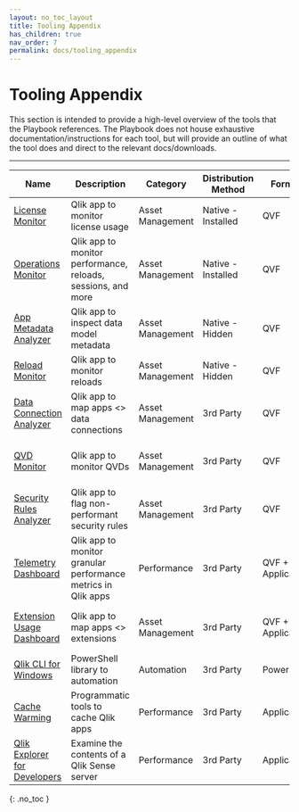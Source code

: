 ```yaml
---
layout: no_toc_layout
title: Tooling Appendix
has_children: true
nav_order: 7
permalink: docs/tooling_appendix
---
```

# Tooling Appendix

This section is intended to provide a high-level overview of the tools that the Playbook references. The Playbook does not house exhaustive documentation/instructions for each tool, but will provide an outline of what the tool does and direct to the relevant docs/downloads.

------


| Name                                                                      | Description                                                    |  Category           | Distribution Method | Format            | Source                                                                 | Supported By                                  |
|---------------------------------------------------------------------------|----------------------------------------------------------------|---------------------|---------------------|-------------------|------------------------------------------------------------------------|-----------------------------------------------|
| [License Monitor](./tooling/license_monitor.md)                           | Qlik app to monitor license usage                              | Asset Management    | Native - Installed  | QVF               | N/A, Installed                                                         | Qlik                                          |
| [Operations Monitor](./tooling/operations_monitor.md)                     | Qlik app to monitor performance, reloads, sessions, and more   | Asset Management    | Native - Installed  | QVF               | N/A, Installed                                                         | Qlik                                          |
| [App Metadata Analyzer](./tooling/app_metadata_analyzer.md)               | Qlik app to inspect data model metadata                        | Asset Management    | Native - Hidden     | QVF               | C:\ProgramData\Qlik\&nbsp;<br>Sense\Repository\DefaultApps             | Qlik                                          |
| [Reload Monitor](./tooling/reloads_monitor.md)                            | Qlik app to monitor reloads                                    | Asset Management    | Native - Hidden     | QVF               | C:\ProgramData\Qlik\&nbsp;<br>Sense\Repository\DefaultApps             | Qlik                                          |
| [Data Connection Analyzer](./tooling/data_connection_analyzer.md)         | Qlik app to map apps <> data connections                       | Asset Management    | 3rd Party           | QVF               | [Github](https://github.com/eapowertools/qs-data-connection-analyzer)  | Americas Enterprise Architecture Team, Qlik   |
| [QVD Monitor](./tooling/qvd_monitor.md)                                   | Qlik app to monitor QVDs                                       | Asset Management    | 3rd Party           | QVF               | [Github](https://github.com/eapowertools/qs-qvd-monitor)               | Americas Enterprise Architecture Team, Qlik   |
| [Security Rules Analyzer](./tooling/security_rule_analyzer.md)            | Qlik app to flag non-performant security rules                 | Asset Management    | 3rd Party           | QVF               | [Github](https://github.com/eapowertools/qs-security-rule-analyzer)    | Americas Enterprise Architecture Team, Qlik   |
| [Telemetry Dashboard](./tooling/telemetry_dashboard.md)                   | Qlik app to monitor granular performance metrics in Qlik apps  | Performance         | 3rd Party           | QVF + Application | [Github](https://github.com/eapowertools/qs-telemetry-dashboard)       | Americas Enterprise Architecture Team, Qlik   |
| [Extension Usage Dashboard](./tooling/extension_usage_dashboard.md)       | Qlik app to map apps <> extensions                             | Asset Management    | 3rd Party           | QVF + Application | [Github](https://github.com/eapowertools/qs-extension-usage-dashboard) | Americas Enterprise Architecture Team, Qlik   |
| [Qlik CLI for Windows](./tooling/qlik_cli.md)                             | PowerShell library to automation                               | Automation          | 3rd Party           | PowerShell        | [Github](https://github.com/ahaydon/Qlik-Cli-Windows)                  | Adam Haydon, Qlik                             |
| [Cache Warming](./tooling/cache_warming.md)                               | Programmatic tools to cache Qlik apps                          | Performance         | 3rd Party           | Application       | Various (see article)                                                  | Various                                       |
| [Qlik Explorer for Developers](./tooling/qlik_explorer_for_developers.md) | Examine the contents of a Qlik Sense server                    | Performance         | 3rd Party           | Application       | [Qlik Community](https://community.qlik.com/t5/Qlik-Sense-Documents/Qlik-Explorer-for-Developers/ta-p/1949809)     | Øystein_Kolsrud, Qlik                                       |

{: .no_toc }

